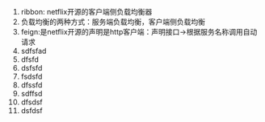 1. ribbon: netflix开源的客户端侧负载均衡器
2. 负载均衡的两种方式：服务端负载均衡，客户端侧负载均衡
3. feign:是netflix开源的声明是http客户端：声明接口->根据服务名称调用自动请求
4. sdfsfad
5. dfsfd
6. dsfsfd
7. fsdsfd
8. dfssfd
9. sdffsd
10. dfsdsf
11. dsfdsf 